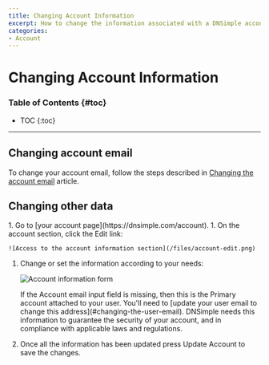 ```yaml
---
title: Changing Account Information
excerpt: How to change the information associated with a DNSimple account.
categories:
- Account
---
```


# Changing Account Information

### Table of Contents {#toc}

* TOC
{:toc}

---

## Changing account email

To change your account email, follow the steps described in [Changing the account email](/articles/changing-email#changing-the-account-email) article.

## Changing other data

<div class="section-steps" markdown="1">
1. Go to [your account page](https://dnsimple.com/account).
1. On the account section, click the <label>Edit</label> link:

    ![Access to the account information section](/files/account-edit.png)

1. Change or set the information according to your needs:

   ![Account information form](/files/account-information-form.png)

   <info>
   If the <label>Account email</label> input field is missing, then this is the Primary account attached to your user. You'll need to [update your user email to change this address](#changing-the-user-email).
   </info>

   <info>
   DNSimple needs this information to guarantee the security of your account, and in compliance with applicable laws and regulations.
   </info>

1. Once all the information has been updated press <label>Update Account</label> to save the changes.

</div>


